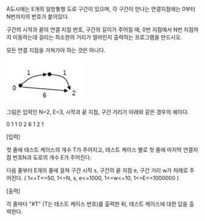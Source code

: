 A도시에는 E개의 일방통행 도로 구간이 있으며, 각 구간이 만나는 연결지점에는 0부터 N번까지의 번호가 붙어있다.

구간의 시작과 끝의 연결 지점 번호, 구간의 길이가 주어질 때, 0번 지점에서 N번 지점까지 이동하는데 걸리는 최소한의 거리가 얼마인지 출력하는 프로그램을 만드시오.

모든 연결 지점을 거쳐가야 하는 것은 아니다.

![alt text](image.png)

그림은 입력인 N=2, E=3, 시작과 끝 지점, 구간 거리가 아래와 같은 경우의 예이다.

0 1 1
0 2 6
1 2 1


[입력]

첫 줄에 테스트 케이스의 개수 T가 주어지고, 테스트 케이스 별로 첫 줄에 마지막 연결지점 번호N과 도로의 개수 E가 주어진다.

다음 줄부터 E개의 줄에 걸쳐 구간 시작 s, 구간의 끝 지점 e, 구간 거리 w가 차례로 주어진다. ( 1<=T<=50, 1<=N, s, e<=1000, 1<=w<=10, 1<=E<=1000000 )

[출력]

각 줄마다 "#T" (T는 테스트 케이스 번호)를 출력한 뒤, 테스트 케이스에 대한 답을 출력한다.

